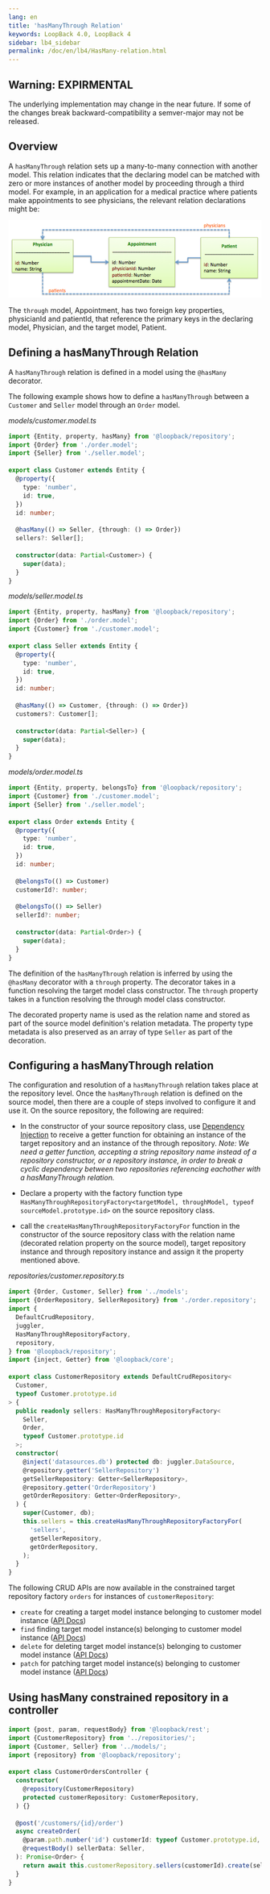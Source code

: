 ```yaml
---
lang: en
title: 'hasManyThrough Relation'
keywords: LoopBack 4.0, LoopBack 4
sidebar: lb4_sidebar
permalink: /doc/en/lb4/HasMany-relation.html
---
```


## Warning: EXPIRMENTAL

The underlying implementation may change in the near future.
If some of the changes break backward-compatibility a semver-major may not
be released.

## Overview

A `hasManyThrough` relation sets up a many-to-many connection with another model. This relation indicates that the declaring model can be matched with zero or more instances of another model by proceeding through a third model. For example, in an application for a medical practice where patients make appointments to see physicians, the relevant relation declarations might be:

![hasManyThrough relation illustration](./imgs/hasManyThrough-relation-example.png)

The `through` model, Appointment, has two foreign key properties, physicianId and patientId, that reference the primary keys in the declaring model, Physician, and the target model, Patient.

## Defining a hasManyThrough Relation

A `hasManyThrough` relation is defined in a model using the `@hasMany` decorator.

The following example shows how to define a `hasManyThrough` between a `Customer` and `Seller`
model through an `Order` model.

_models/customer.model.ts_
```ts
import {Entity, property, hasMany} from '@loopback/repository';
import {Order} from './order.model';
import {Seller} from './seller.model';

export class Customer extends Entity {
  @property({
    type: 'number',
    id: true,
  })
  id: number;

  @hasMany(() => Seller, {through: () => Order})
  sellers?: Seller[];

  constructor(data: Partial<Customer>) {
    super(data);
  }
}
```

_models/seller.model.ts_
```ts
import {Entity, property, hasMany} from '@loopback/repository';
import {Order} from './order.model';
import {Customer} from './customer.model';

export class Seller extends Entity {
  @property({
    type: 'number',
    id: true,
  })
  id: number;

  @hasMany(() => Customer, {through: () => Order})
  customers?: Customer[];

  constructor(data: Partial<Seller>) {
    super(data);
  }
}
```

_models/order.model.ts_
```ts
import {Entity, property, belongsTo} from '@loopback/repository';
import {Customer} from './customer.model';
import {Seller} from './seller.model';

export class Order extends Entity {
  @property({
    type: 'number',
    id: true,
  })
  id: number;

  @belongsTo(() => Customer)
  customerId?: number;

  @belongsTo(() => Seller)
  sellerId?: number;

  constructor(data: Partial<Order>) {
    super(data);
  }
}
```

The definition of the `hasManyThrough` relation is inferred by using the `@hasMany`
decorator with a `through` property. The decorator takes in a function resolving
the target model class constructor. The `through` property takes in a function
resolving the through model class constructor.

The decorated property name is used as the relation name and stored as part of
the source model definition's relation metadata. The property type metadata is
also preserved as an array of type `Seller` as part of the decoration.

## Configuring a hasManyThrough relation

The configuration and resolution of a `hasManyThrough` relation takes place at the
repository level. Once the `hasManyThrough` relation is defined on the source model,
then there are a couple of steps involved to configure it and use it. On the source
repository, the following are required:

- In the constructor of your source repository class, use
  [Dependency Injection](Dependency-injection.md) to receive a getter function
  for obtaining an instance of the target repository and an instance of the
  through repository. _Note: We need a getter function, accepting a string
  repository name instead of a repository constructor, or a repository instance,
  in order to break a cyclic dependency between two repositories referencing
  eachother with a hasManyThrough relation._

- Declare a property with the factory function type
  `HasManyThroughRepositoryFactory<targetModel, throughModel, typeof sourceModel.prototype.id>`
  on the source repository class.
- call the `createHasManyThroughRepositoryFactoryFor` function in the constructor of
  the source repository class with the relation name (decorated relation
  property on the source model), target repository instance and through repository instance
  and assign it the property mentioned above.

_repositories/customer.repository.ts_
```ts
import {Order, Customer, Seller} from '../models';
import {OrderRepository, SellerRepository} from './order.repository';
import {
  DefaultCrudRepository,
  juggler,
  HasManyThroughRepositoryFactory,
  repository,
} from '@loopback/repository';
import {inject, Getter} from '@loopback/core';

export class CustomerRepository extends DefaultCrudRepository<
  Customer,
  typeof Customer.prototype.id
> {
  public readonly sellers: HasManyThroughRepositoryFactory<
    Seller,
    Order,
    typeof Customer.prototype.id
  >;
  constructor(
    @inject('datasources.db') protected db: juggler.DataSource,
    @repository.getter('SellerRepository')
    getSellerRepository: Getter<SellerRepository>,
    @repository.getter('OrderRepository')
    getOrderRepository: Getter<OrderRepository>,
  ) {
    super(Customer, db);
    this.sellers = this.createHasManyThroughRepositoryFactoryFor(
      'sellers',
      getSellerRepository,
      getOrderRepository,
    );
  }
}
```

The following CRUD APIs are now available in the constrained target repository
factory `orders` for instances of `customerRepository`:

- `create` for creating a target model instance belonging to customer model
  instance
  ([API Docs](https://apidocs.strongloop.com/@loopback%2fdocs/repository.html#HasManyThroughRepository.prototype.create))
- `find` finding target model instance(s) belonging to customer model instance
  ([API Docs](https://apidocs.strongloop.com/@loopback%2fdocs/repository.html#HasManyThroughRepository.prototype.find))
- `delete` for deleting target model instance(s) belonging to customer model
  instance
  ([API Docs](https://apidocs.strongloop.com/@loopback%2fdocs/repository.html#HasManyThroughRepository.prototype.delete))
- `patch` for patching target model instance(s) belonging to customer model
  instance
  ([API Docs](https://apidocs.strongloop.com/@loopback%2fdocs/repository.html#HasManyThroughRepository.prototype.patch))

## Using hasMany constrained repository in a controller

```ts
import {post, param, requestBody} from '@loopback/rest';
import {CustomerRepository} from '../repositories/';
import {Customer, Seller} from '../models/';
import {repository} from '@loopback/repository';

export class CustomerOrdersController {
  constructor(
    @repository(CustomerRepository)
    protected customerRepository: CustomerRepository,
  ) {}

  @post('/customers/{id}/order')
  async createOrder(
    @param.path.number('id') customerId: typeof Customer.prototype.id,
    @requestBody() sellerData: Seller,
  ): Promise<Order> {
    return await this.customerRepository.sellers(customerId).create(sellerData);
  }
}
```
